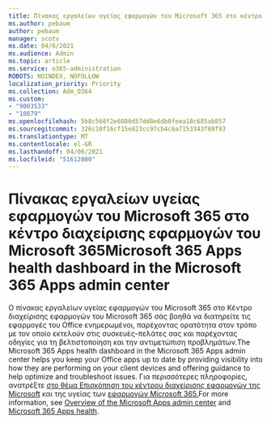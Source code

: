 ```yaml
---
title: Πίνακας εργαλείων υγείας εφαρμογών του Microsoft 365 στο κέντρο διαχείρισης εφαρμογών του Microsoft 365
ms.author: pebaum
author: pebaum
manager: scotv
ms.date: 04/6/2021
ms.audience: Admin
ms.topic: article
ms.service: o365-administration
ROBOTS: NOINDEX, NOFOLLOW
localization_priority: Priority
ms.collection: Adm_O364
ms.custom:
- "9003533"
- "10879"
ms.openlocfilehash: 5b8c568f2e6080d57dd8e6db0feea18c685ab857
ms.sourcegitcommit: 326c10f16cf15e823cc97cb4c6a7153343f88f93
ms.translationtype: MT
ms.contentlocale: el-GR
ms.lasthandoff: 04/06/2021
ms.locfileid: "51612800"
---
```

# <a name="microsoft-365-apps-health-dashboard-in-the-microsoft-365-apps-admin-center"></a><span data-ttu-id="8ac9f-102">Πίνακας εργαλείων υγείας εφαρμογών του Microsoft 365 στο κέντρο διαχείρισης εφαρμογών του Microsoft 365</span><span class="sxs-lookup"><span data-stu-id="8ac9f-102">Microsoft 365 Apps health dashboard in the Microsoft 365 Apps admin center</span></span>

<span data-ttu-id="8ac9f-103">Ο πίνακας εργαλείων υγείας εφαρμογών του Microsoft 365 στο Κέντρο διαχείρισης εφαρμογών του Microsoft 365 σάς βοηθά να διατηρείτε τις εφαρμογές του Office ενημερωμένοι, παρέχοντας ορατότητα στον τρόπο με τον οποίο εκτελούν στις συσκευές-πελάτες σας και παρέχοντας οδηγίες για τη βελτιστοποίηση και την αντιμετώπιση προβλημάτων.</span><span class="sxs-lookup"><span data-stu-id="8ac9f-103">The Microsoft 365 Apps health dashboard in the Microsoft 365 Apps admin center helps you keep your Office apps up to date by providing visibility into how they are performing on your client devices and offering guidance to help optimize and troubleshoot issues.</span></span> <span data-ttu-id="8ac9f-104">Για περισσότερες πληροφορίες, ανατρέξτε [στο θέμα Επισκόπηση του κέντρου διαχείρισης εφαρμογών της Microsoft](https://docs.microsoft.com/deployoffice/admincenter/overview) και της υγείας των [εφαρμογών Microsoft 365.](https://docs.microsoft.com/deployoffice/admincenter/microsoft-365-apps-health)</span><span class="sxs-lookup"><span data-stu-id="8ac9f-104">For more information, see [Overview of the Microsoft Apps admin center](https://docs.microsoft.com/deployoffice/admincenter/overview) and [Microsoft 365 Apps health](https://docs.microsoft.com/deployoffice/admincenter/microsoft-365-apps-health).</span></span>



